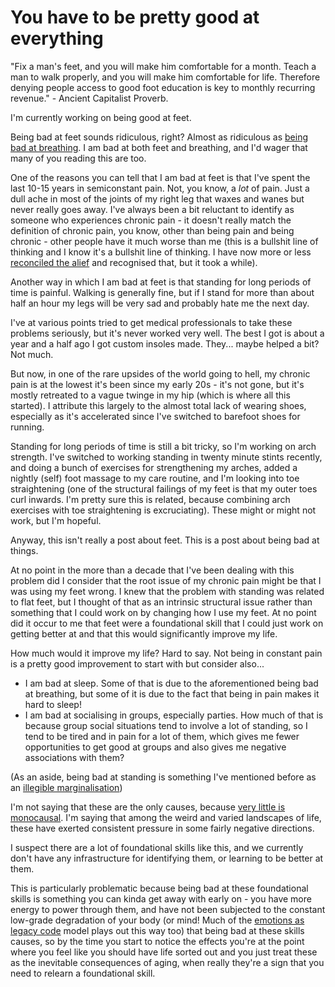 # You have to be pretty good at everything

"Fix a man's feet, and you will make him comfortable for a month. Teach a man to walk properly, and you will make him comfortable for life. Therefore denying people access to good foot education is key to monthly recurring revenue." - Ancient Capitalist Proverb.

I'm currently working on being good at feet.

Being bad at feet sounds ridiculous, right? Almost as ridiculous as [being bad at breathing](https://notebook.drmaciver.com/posts/2020-05-11-09:32.html). I am bad at both feet and breathing, and I'd wager that many of you reading this are too.

One of the reasons you can tell that I am bad at feet is that I've spent the last 10-15 years in semiconstant pain. Not, you know, a *lot* of pain. Just a dull ache in most of the joints of my right leg that waxes and wanes but never really goes away. I've always been a bit reluctant to identify as someone who experiences chronic pain - it doesn't really match the definition of chronic pain, you know, other than being pain and being chronic - other people have it much worse than me (this is a bullshit line of thinking and I know it's a bullshit line of thinking. I have now more or less [reconciled the alief](https://notebook.drmaciver.com/posts/2020-03-14-13:55.html) and recognised that, but it took a while).

Another way in which I am bad at feet is that standing for long periods of time is painful. Walking is generally fine, but if I stand for more than about half an hour my legs will be very sad and probably hate me the next day.

I've at various points tried to get medical professionals to take these problems seriously, but it's never worked very well. The best I got is about a year and a half ago I got custom insoles made. They... maybe helped a bit? Not much.

But now, in one of the rare upsides of the world going to hell, my chronic pain is at the lowest it's been since my early 20s - it's not gone, but it's mostly retreated to a vague twinge in my hip (which is where all this started).
I attribute this largely to the almost total lack of wearing shoes, especially as it's accelerated since I've switched to barefoot shoes for running.

Standing for long periods of time is still a bit tricky, so I'm working on arch strength. I've switched to working standing in twenty minute stints recently, and doing a bunch of exercises for strengthening my arches, added a nightly (self) foot massage to my care routine, and I'm looking into toe straightening (one of the structural failings of my feet is that my outer toes curl inwards. I'm pretty sure this is related, because combining arch exercises with toe straightening is excruciating). These might or might not work, but I'm hopeful.

Anyway, this isn't really a post about feet. This is a post about being bad at things.

At no point in the more than a decade that I've been dealing with this problem did I consider that the root issue of my chronic pain might be that I was using my feet wrong. I knew that the problem with standing was related to flat feet, but I thought of that as an intrinsic structural issue rather than something that I could work on by changing how I use my feet. At no point did it occur to me that feet were a foundational skill that I could just work on getting better at and that this would significantly improve my life.

How much would it improve my life? Hard to say. Not being in constant pain is a pretty good improvement to start with but consider also...

* I am bad at sleep. Some of that is due to the aforementioned being bad at breathing, but some of it is due to the fact that being in pain makes it hard to sleep!
* I am bad at socialising in groups, especially parties. How much of that is because group social situations tend to involve a lot of standing, so I tend to be tired and in pain for a lot of them, which gives me fewer opportunities to get good at groups and also gives me negative associations with them?

(As an aside, being bad at standing is something I've mentioned before as an [illegible marginalisation](https://notebook.drmaciver.com/posts/2020-02-23-09:37.html))

I'm not saying that these are the only causes, because [very little is monocausal](https://notebook.drmaciver.com/posts/2020-03-07-11:43.html). I'm saying that among the weird and varied landscapes of life, these have exerted consistent pressure in some fairly negative directions.

I suspect there are a lot of foundational skills like this, and we currently don't have any infrastructure for identifying them, or learning to be better at them.

This is particularly problematic because being bad at these foundational skills is something you can kinda get away with early on - you have more energy to power through them, and have not been subjected to the constant low-grade degradation of your body (or mind! Much of the [emotions as legacy code](https://notebook.drmaciver.com/posts/2020-02-20-09:31.html) model plays out this way too) that being bad at these skills causes, so by the time you start to notice the effects you're at the point where you feel like you should have life sorted out and you just treat these as the inevitable consequences of aging, when really they're a sign that you need to relearn a foundational skill.
